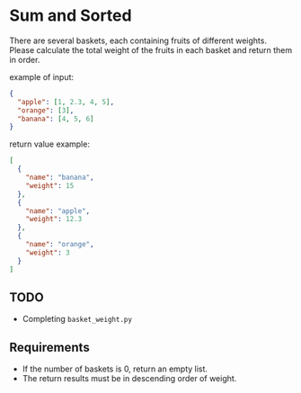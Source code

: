 # Sum and Sorted

There are several baskets, each containing fruits of different weights. Please calculate the total weight of the fruits in each basket and return them in order.

example of input:

```json
{
  "apple": [1, 2.3, 4, 5],
  "orange": [3],
  "banana": [4, 5, 6]
}
```

return value example:

```json
[
  {
    "name": "banana",
    "weight": 15
  },
  {
    "name": "apple",
    "weight": 12.3
  },
  {
    "name": "orange",
    "weight": 3
  }
]
```

## TODO

- Completing `basket_weight.py`

## Requirements

- If the number of baskets is 0, return an empty list.
- The return results must be in descending order of weight.
